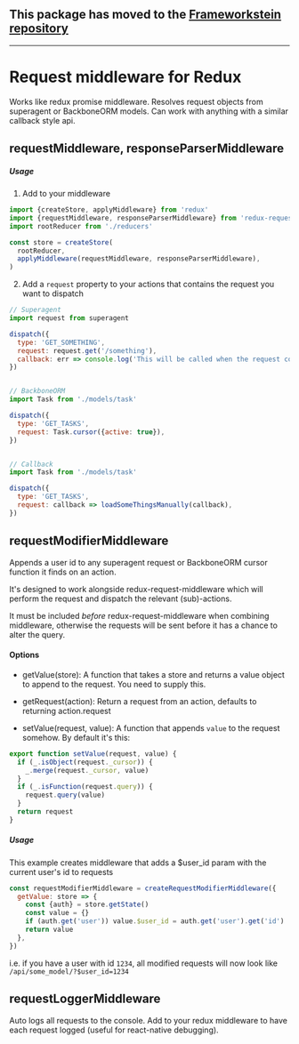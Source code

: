 ## This package has moved to the [Frameworkstein repository](https://github.com/founderlab/frameworkstein/tree/master/packages/redux-request-middleware)





-------------------------------------------------------------------------------------------------------------------------






# Request middleware for Redux

Works like redux promise middleware. Resolves request objects from superagent or BackboneORM models. Can work with anything with a similar callback style api.

requestMiddleware, responseParserMiddleware
-------------------------------------------

##### Usage

1. Add to your middleware
```javascript
import {createStore, applyMiddleware} from 'redux'
import {requestMiddleware, responseParserMiddleware} from 'redux-request-middleware'
import rootReducer from './reducers'

const store = createStore(
  rootReducer,
  applyMiddleware(requestMiddleware, responseParserMiddleware),
)
```

2. Add a `request` property to your actions that contains the request you want to dispatch

```javascript
// Superagent
import request from superagent

dispatch({
  type: 'GET_SOMETHING',
  request: request.get('/something'),
  callback: err => console.log('This will be called when the request completes. Useful for navigating after a request returns (login, etc). Errors should not be handled here - an error action is sent, work with that.'),
})


// BackboneORM
import Task from './models/task'

dispatch({
  type: 'GET_TASKS',
  request: Task.cursor({active: true}),
})


// Callback
import Task from './models/task'

dispatch({
  type: 'GET_TASKS',
  request: callback => loadSomeThingsManually(callback),
})
```


requestModifierMiddleware
-------------------------

Appends a user id to any superagent request or BackboneORM cursor function it finds on an action.

It's designed to work alongside redux-request-middleware which will perform the request and dispatch the relevant (sub)-actions.

It must be included *before* redux-request-middleware when combining middleware, otherwise the requests will be sent before it has a chance to alter the query.


#### Options

 - getValue(store):              A function that takes a store and returns a value object to append to the request. You need to supply this.

 - getRequest(action):           Return a request from an action, defaults to returning action.request

 - setValue(request, value):     A function that appends `value` to the request somehow. By default it's this:

```javascript
export function setValue(request, value) {
  if (_.isObject(request._cursor)) {
    _.merge(request._cursor, value)
  }
  if (_.isFunction(request.query)) {
    request.query(value)
  }
  return request
}
```


##### Usage

This example creates middleware that adds a $user_id param with the current user's id to requests

```javascript
const requestModifierMiddleware = createRequestModifierMiddleware({
  getValue: store => {
    const {auth} = store.getState()
    const value = {}
    if (auth.get('user')) value.$user_id = auth.get('user').get('id')
    return value
  },
})
```

i.e. if you have a user with id `1234`, all modified requests will now look like `/api/some_model/?$user_id=1234`


requestLoggerMiddleware
-----------------------
Auto logs all requests to the console.
Add to your redux middleware to have each request logged (useful for react-native debugging).
